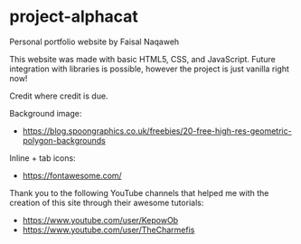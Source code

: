 # project-alphacat
Personal portfolio website by Faisal Naqaweh

This website was made with basic HTML5, CSS, and JavaScript. Future integration with libraries is possible, however the project is just vanilla right now!

Credit where credit is due. 

Background image: 
- https://blog.spoongraphics.co.uk/freebies/20-free-high-res-geometric-polygon-backgrounds

Inline + tab icons:
- https://fontawesome.com/

Thank you to the following YouTube channels that helped me with the creation of this site through their awesome tutorials:

- https://www.youtube.com/user/KepowOb
- https://www.youtube.com/user/TheCharmefis

